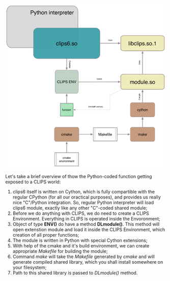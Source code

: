 ![clips6 Architecture](documents/CLIPS6-ARCH.jpg?raw=true)

Let's take a brief overview of thow the Python-coded function getting exposed to a CLIPS world:

1. clips6 itself is written on Cython, which is fully compartible with the regular CPython (for all our oractical purposes), and provides us really nice "C"/Python integration. So, regular Python interpreter will load clips6 module, exactly like any other "C"-coded shared module;
2. Before we do anything with CLIPS, we do need to create a CLIPS Environment. Everything in CLIPS is operated inside the Envoronment;
3. Object of type **ENV()** do have a method **DLmodule()**. This method will open extenstion module and load it inside the CLIPS Environment, which creation of all proper functions;
4. The module is written in Python with special Cython extensions;
5. With help of the cmake and it's build environment, we can create appropriate _Makefile_ for building the module;
6. Command _make_ will take the _Makefile_ generated by _cmake_ and will generate compiled shared library, which you shall install somewhere on your filesystem;
7. Path to this shared library is passed to _DLmodule()_ method.
